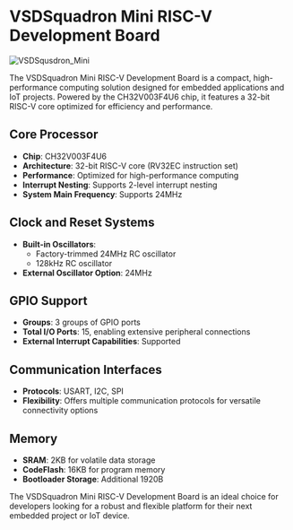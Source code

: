 # VSDSquadron Mini RISC-V Development Board




![VSDSqusdron_Mini](https://github.com/mreddybalaji/vsdsquadron_log/assets/130784457/98dbe13e-58bf-48d3-96b1-a2566da3e041)




The VSDSquadron Mini RISC-V Development Board is a compact, high-performance computing solution designed for embedded applications and IoT projects. Powered by the CH32V003F4U6 chip, it features a 32-bit RISC-V core optimized for efficiency and performance.

## Core Processor

- **Chip**: CH32V003F4U6
- **Architecture**: 32-bit RISC-V core (RV32EC instruction set)
- **Performance**: Optimized for high-performance computing
- **Interrupt Nesting**: Supports 2-level interrupt nesting
- **System Main Frequency**: Supports 24MHz

## Clock and Reset Systems

- **Built-in Oscillators**:
  - Factory-trimmed 24MHz RC oscillator
  - 128kHz RC oscillator
- **External Oscillator Option**: 24MHz

## GPIO Support

- **Groups**: 3 groups of GPIO ports
- **Total I/O Ports**: 15, enabling extensive peripheral connections
- **External Interrupt Capabilities**: Supported

## Communication Interfaces

- **Protocols**: USART, I2C, SPI
- **Flexibility**: Offers multiple communication protocols for versatile connectivity options

## Memory

- **SRAM**: 2KB for volatile data storage
- **CodeFlash**: 16KB for program memory
- **Bootloader Storage**: Additional 1920B

The VSDSquadron Mini RISC-V Development Board is an ideal choice for developers looking for a robust and flexible platform for their next embedded project or IoT device.


